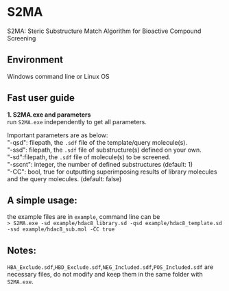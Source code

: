 # S2MA
S2MA: Steric Substructure Match Algorithm for Bioactive Compound Screening

## Environment
Windows command line or Linux OS

## Fast user guide
**1. S2MA.exe and parameters**<br />
run `S2MA.exe` independently to get all parameters.

Important parameters are as below:<br/>
"-qsd": filepath, the `.sdf` file of the template/query molecule(s).<br/>
"-ssd": filepath, the `.sdf` file of substructure(s) defined on your own.<br/>
"-sd":filepath, the `.sdf` file of molecule(s) to be screened.<br/>
"-sscnt": integer, the number of defined substructures (default: 1)<br/>
"-CC": bool, true for outputting superimposing results of library molecules and the query molecules. (default: false)<br/>

## A simple usage:
the example files are in `example`, command line can be <br/>
`> S2MA.exe -sd example/hdac8_library.sd -qsd example/hdac8_template.sd -ssd example/hdac8_sub.mol -CC true`

## Notes:
`HBA_Exclude.sdf`,`HBD_Exclude.sdf`,`NEG_Included.sdf`,`POS_Included.sdf` are necessary files, do not modify and keep them in the same folder with `S2MA.exe`.
